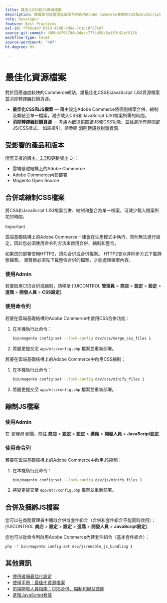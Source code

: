 ```yaml
---
title: 最佳化CSS和JS資源檔案
description: 瞭解如何從管理員或命令列合併Adobe Commerce專案的CSS和JavaScript (JS)檔案並加以縮制。
role: Developer
feature: Best Practices
exl-id: ff0bc407-b563-418b-9d6a-7c1dc8f235df
source-git-commit: 409bd4795704b9daec7773459e5a1f9f42ef5128
workflow-type: tm+mt
source-wordcount: '407'
ht-degree: 0%

---
```


# 最佳化資源檔案

對於回應速度較快的Commerce網站，請最佳化CSS和JavaScript (JS)資源檔案並消除轉譯器封鎖資源。

- **最佳化CSS和JS檔案** — 藉由設定Adobe Commerce將個別檔案合併、縮制及繫結至單一檔案，減少載入CSS和JavaScript (JS)檔案所需的時間。
- **消除轉譯器封鎖資源** — 考慮內嵌提供關鍵JS和CSS功能，並延遲所有非關鍵JS/CSS樣式。 如需指引，請參閱 [消除轉譯器封鎖資源](https://web.dev/render-blocking-resources/).

## 受影響的產品和版本

[所有支援的版本，2.3和更新版本](../../../release/versions.md) 之：

- 雲端基礎結構上的Adobe Commerce
- Adobe Commerce內部部署
- Magento Open Source

## 合併或縮制CSS檔案

將CSS和JavaScript (JS)檔案合併、縮制和整合為單一檔案，可減少載入檔案所花的時間。

>[!IMPORTANT]
>
>雲端基礎結構上的Adobe Commerce一律會在生產模式中執行，否則無法進行設定，因此您必須使用命令列方法來啟用合併、縮制和整合。

如果您的部署使用HTTP2，請勿合併或合併檔案。 HTTP2會以非同步方式下載靜態檔案。 瀏覽器必須先下載整個合併的檔案，才能處理檔案內容。

### 使用Admin

若要啟用CSS合併或縮制，請移至 [!UICONTROL **管理員** > **商店** > **設定** > **設定** > **進階** > **開發人員** > **CSS設定**].

### 使用命令列

若要在雲端基礎結構的Adobe Commerce中啟用CSS合併功能：

1. 在本機執行此命令：

   ```bash
   bin/magento config:set --lock-config dev/css/merge_css_files 1
   ```

1. 將變更提交至 `app/etc/config.php` 檔案並重新部署。

若要在雲端基礎結構上的Adobe Commerce中啟用CSS縮制：

1. 在本機執行此命令：

   ```bash
   bin/magento config:set --lock-config dev/css/minify_files 1
   ```

1. 將變更提交至 `app/etc/config.php` 檔案並重新部署。

## 縮制JS檔案

### 使用Admin

在 *管理員* 側欄，前往 **商店** > **設定** > **設定** > **進階** > **開發人員** > **JavaScript設定**.

### 使用命令列

若要在雲端基礎結構上的Adobe Commerce中啟用JS縮制：

1. 在本機執行此命令：

   ```bash
   bin/magento config:set --lock-config dev/js/minify_files 1
   ```

1. 將變更提交至 `app/etc/config.php` 檔案並重新部署。

## 合併及捆綁JS檔案

您可以在商務管理員中開啟合併或套件組合（合併和套件組合不能同時啟用）： [!UICONTROL **商店** > **設定** > **設定** > **進階** > **開發人員** > **JavaScript設定**].

您也可以從命令列啟用Adobe Commerce內建套件組合（基本套件組合）：

```bash
php -f bin/magento config:set dev/js/enable_js_bundling 1
```

## 其他資訊

- [使用者端最佳化設定](../../../performance/configuration.md#client-side-optimization-settings)
- [使用手冊：最佳化資源檔案](https://docs.magento.com/user-guide/system/file-optimization.html)
- [前端開發人員指南：CSS合併、縮制和網站效能](https://developer.adobe.com/commerce/frontend-core/guide/css/#css-merging-minification-and-performance)
- [進階JavaScript套裝](../../../performance/advanced-js-bundling.md)
